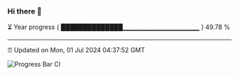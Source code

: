 ### Hi there 👋

⏳ Year progress { ██████████████▁▁▁▁▁▁▁▁▁▁▁▁▁▁▁▁ } 49.78 %

---

⏰ Updated on Mon, 01 Jul 2024 04:37:52 GMT

![Progress Bar CI](https://github.com/IshwaranRudhara/GIT-ACTION/workflows/Progress%20Bar%20CI/badge.svg)
